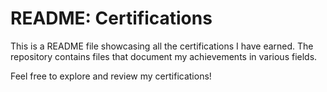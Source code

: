 # README: Certifications

This is a README file showcasing all the certifications I have earned. The repository contains files that document my achievements in various fields.

Feel free to explore and review my certifications!
